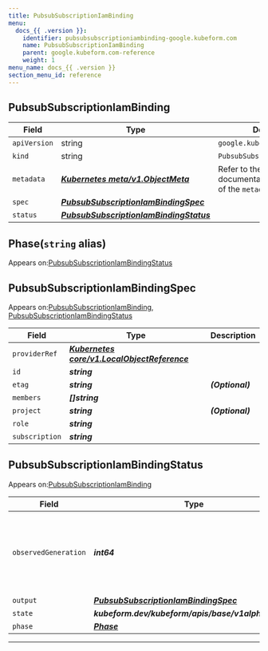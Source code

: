```yaml
---
title: PubsubSubscriptionIamBinding
menu:
  docs_{{ .version }}:
    identifier: pubsubsubscriptioniambinding-google.kubeform.com
    name: PubsubSubscriptionIamBinding
    parent: google.kubeform.com-reference
    weight: 1
menu_name: docs_{{ .version }}
section_menu_id: reference
---
```


## PubsubSubscriptionIamBinding
| Field | Type | Description |
| ------ | ----- | ----------- |
| `apiVersion` | string | `google.kubeform.com/v1alpha1` |
|    `kind` | string | `PubsubSubscriptionIamBinding` |
| `metadata` | ***[Kubernetes meta/v1.ObjectMeta](https://v1-18.docs.kubernetes.io/docs/reference/generated/kubernetes-api/v1.18/#objectmeta-v1-meta)***|Refer to the Kubernetes API documentation for the fields of the `metadata` field.|
| `spec` | ***[PubsubSubscriptionIamBindingSpec](#pubsubsubscriptioniambindingspec)***||
| `status` | ***[PubsubSubscriptionIamBindingStatus](#pubsubsubscriptioniambindingstatus)***||
## Phase(`string` alias)

Appears on:[PubsubSubscriptionIamBindingStatus](#pubsubsubscriptioniambindingstatus)

## PubsubSubscriptionIamBindingSpec

Appears on:[PubsubSubscriptionIamBinding](#pubsubsubscriptioniambinding), [PubsubSubscriptionIamBindingStatus](#pubsubsubscriptioniambindingstatus)

| Field | Type | Description |
| ------ | ----- | ----------- |
| `providerRef` | ***[Kubernetes core/v1.LocalObjectReference](https://v1-18.docs.kubernetes.io/docs/reference/generated/kubernetes-api/v1.18/#localobjectreference-v1-core)***||
| `id` | ***string***||
| `etag` | ***string***| ***(Optional)*** |
| `members` | ***[]string***||
| `project` | ***string***| ***(Optional)*** |
| `role` | ***string***||
| `subscription` | ***string***||
## PubsubSubscriptionIamBindingStatus

Appears on:[PubsubSubscriptionIamBinding](#pubsubsubscriptioniambinding)

| Field | Type | Description |
| ------ | ----- | ----------- |
| `observedGeneration` | ***int64***| ***(Optional)*** Resource generation, which is updated on mutation by the API Server.|
| `output` | ***[PubsubSubscriptionIamBindingSpec](#pubsubsubscriptioniambindingspec)***| ***(Optional)*** |
| `state` | ***kubeform.dev/kubeform/apis/base/v1alpha1.State***| ***(Optional)*** |
| `phase` | ***[Phase](#phase)***| ***(Optional)*** |
---

